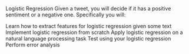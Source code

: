 Logistic Regression
Given a tweet, you will decide if it has a positive sentiment or a negative one. Specifically you will:

Learn how to extract features for logistic regression given some text
Implement logistic regression from scratch
Apply logistic regression on a natural language processing task
Test using your logistic regression
Perform error analysis
